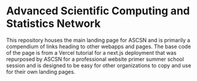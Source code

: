 # Advanced Scientific Computing and Statistics Network

This repository houses the main landing page for ASCSN and is primarily a compendium of links heading to other webapps and pages. The base code of the page is from a Vercel tutorial for a next.js deployment that was repurposed by ASCSN for a professional website primer summer school session and is designed to be easy for other organizations to copy and use for their own landing pages.
